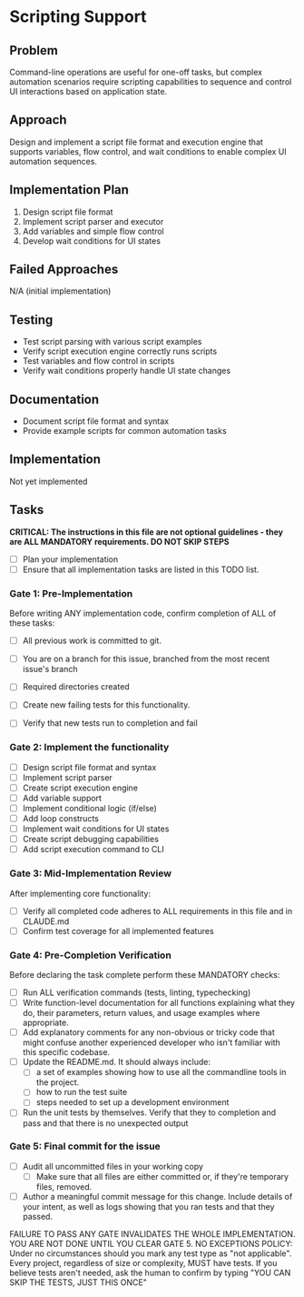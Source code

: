 # Scripting Support

## Problem
Command-line operations are useful for one-off tasks, but complex automation scenarios require scripting capabilities to sequence and control UI interactions based on application state.

## Approach
Design and implement a script file format and execution engine that supports variables, flow control, and wait conditions to enable complex UI automation sequences.

## Implementation Plan
1. Design script file format
2. Implement script parser and executor
3. Add variables and simple flow control
4. Develop wait conditions for UI states

## Failed Approaches
N/A (initial implementation)

## Testing
- Test script parsing with various script examples
- Verify script execution engine correctly runs scripts
- Test variables and flow control in scripts
- Verify wait conditions properly handle UI state changes

## Documentation
- Document script file format and syntax
- Provide example scripts for common automation tasks

## Implementation
Not yet implemented

## Tasks
**CRITICAL: The instructions in this file are not optional guidelines - they are ALL MANDATORY requirements. DO NOT SKIP STEPS**

- [ ] Plan your implementation
- [ ] Ensure that all implementation tasks are listed in this TODO list. 

### Gate 1: Pre-Implementation 

Before writing ANY implementation code, confirm completion of ALL of these tasks:
- [ ] All previous work is committed to git.
- [ ] You are on a branch for this issue, branched from the most recent issue's branch
- [ ] Required directories created
- [ ] Create new failing tests for this functionality.
- [ ] Verify that new tests run to completion and fail


### Gate 2: Implement the functionality

- [ ] Design script file format and syntax
- [ ] Implement script parser
- [ ] Create script execution engine
- [ ] Add variable support
- [ ] Implement conditional logic (if/else)
- [ ] Add loop constructs
- [ ] Implement wait conditions for UI states
- [ ] Create script debugging capabilities
- [ ] Add script execution command to CLI

### Gate 3: Mid-Implementation Review 

After implementing core functionality:
- [ ] Verify all completed code adheres to ALL requirements in this file and in CLAUDE.md
- [ ] Confirm test coverage for all implemented features

### Gate 4: Pre-Completion Verification

Before declaring the task complete perform these MANDATORY checks:
- [ ] Run ALL verification commands (tests, linting, typechecking)
- [ ] Write function-level documentation for all functions explaining what they do, their parameters, return values, and usage examples where appropriate.
- [ ] Add explanatory comments for any non-obvious or tricky code that might confuse another experienced developer who isn't familiar with this specific codebase.
- [ ] Update the README.md. It should always include:
	- [ ] a set of examples showing how to use all the commandline tools in the project. 
	- [ ] how to run the test suite
	- [ ] steps needed to set up a development environment
- [ ] Run the unit tests by themselves. Verify that they to completion and pass and that there is no unexpected output

### Gate 5: Final commit for the issue 
- [ ] Audit all uncommitted files in your working copy
	- [ ] Make sure that all files are either committed or, if they're temporary files, removed.
- [ ] Author a meaningful commit message for this change. Include details of your intent, as well as logs showing that you ran tests and that they passed.

FAILURE TO PASS ANY GATE INVALIDATES THE WHOLE IMPLEMENTATION. 
YOU ARE NOT DONE UNTIL YOU CLEAR GATE 5.
NO EXCEPTIONS POLICY: Under no circumstances should you mark any test type as "not applicable". Every project, regardless of size or complexity, MUST have tests. If you believe tests aren't needed, ask the human to confirm by typing "YOU CAN SKIP THE TESTS, JUST THIS ONCE"